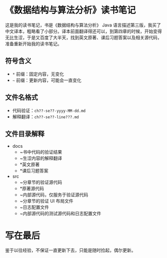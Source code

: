 # 《数据结构与算法分析》读书笔记
这是我的读书笔记，书是《数据结构与算法分析》 Java 语言描述第三版，我买了中文译本，粗略看了小部分。译本前面翻译得还可以，到第四章的时候，开始变得无比生涩，于是又百度了大半天，找到英文原著、课后习题答案以及相关源代码，准备重新开始我的读书笔记。

## 符号含义

- `*` 前缀：固定内容，无变化
- `~` 前缀：更新内容，可能会一直变化

## 文件名格式

- 代码验证：`ch??-se??-yyyy-MM-dd.md`
- 解释翻译：`ch??-se??-line???.md`

## 文件目录解释

- docs
  - ~书中代码的验证结果
  - ~生涩内容的解释翻译
  - *英文原著
  - *课后习题答案
- src
  - ~分章节的验证源代码
  - *原著源代码
  - ~内部源代码，仅服务于验证源代码
  - ~分章节的验证 UI 布局文件
  - ~日志配置文件
  - ~内部源代码的测试源代码和日志配置文件
  
# 写在最后
鉴于以往经验，不保证一直更新下去，只能是随时捡起，偶尔更新。